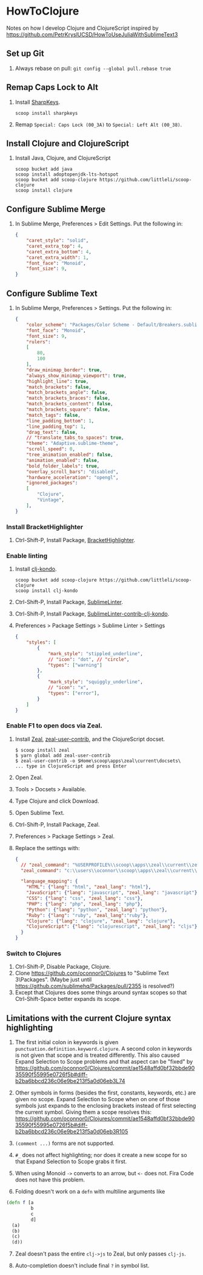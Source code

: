 # HowToClojure

Notes on how I develop Clojure and ClojureScript inspired by https://github.com/PetrKryslUCSD/HowToUseJuliaWithSublimeText3

## Set up Git

1. Always rebase on pull: `git config --global pull.rebase true`

## Remap Caps Lock to Alt

1. Install [SharpKeys].

    ```
    scoop install sharpkeys
    ```
    
2. Remap `Special: Caps Lock (00_3A)` to `Special: Left Alt (00_38)`.

[SharpKeys]: https://github.com/randyrants/sharpkeys

## Install Clojure and ClojureScript

1. Install Java, Clojure, and ClojureScript

    ```
    scoop bucket add java
    scoop install adoptopenjdk-lts-hotspot
    scoop bucket add scoop-clojure https://github.com/littleli/scoop-clojure
    scoop install clojure
    ```
    
## Configure Sublime Merge

1. In Sublime Merge, Preferences > Edit Settings. Put the following in:

    ```json
    {
        "caret_style": "solid",
        "caret_extra_top": 4,
        "caret_extra_bottom": 4,
        "caret_extra_width": 1,
        "font_face": "Monoid",
        "font_size": 9,
    }
    ```

## Configure Sublime Text

1. In Sublime Merge, Preferences > Settings. Put the following in:

    ```json
    {
        "color_scheme": "Packages/Color Scheme - Default/Breakers.sublime-color-scheme",
        "font_face": "Monoid",
        "font_size": 9,
        "rulers":
        [
            80,
            100
        ],
        "draw_minimap_border": true,
        "always_show_minimap_viewport": true,
        "highlight_line": true,
        "match_brackets": false,
        "match_brackets_angle": false,
        "match_brackets_braces": false,
        "match_brackets_content": false,
        "match_brackets_square": false,
        "match_tags": false,
        "line_padding_bottom": 1,
        "line_padding_top": 1,
        "drag_text": false,
        // "translate_tabs_to_spaces": true,
        "theme": "Adaptive.sublime-theme",
        "scroll_speed": 0,
        "tree_animation_enabled": false,
        "animation_enabled": false,
        "bold_folder_labels": true,
        "overlay_scroll_bars": "disabled",
        "hardware_acceleration": "opengl",
        "ignored_packages":
        [
            "Clojure",
            "Vintage",
        ],        
    }
    ```
    
### Install BracketHighlighter

1. Ctrl-Shift-P, Install Package, [BracketHighlighter](https://packagecontrol.io/packages/BracketHighlighter).

### Enable linting

1. Install [clj-kondo](https://github.com/borkdude/clj-kondo).

    ```
    scoop bucket add scoop-clojure https://github.com/littleli/scoop-clojure
    scoop install clj-kondo
    ```

2. Ctrl-Shift-P, Install Package, [SublimeLinter](http://www.sublimelinter.com/en/stable/).
3. Ctrl-Shift-P, Install Package, [SublimeLinter-contrib-clj-kondo](https://github.com/ToxicFrog/SublimeLinter-contrib-clj-kondo/).
4. Preferences > Package Settings > Sublime Linter > Settings

    ```json
    {
        "styles": [
            {
                "mark_style": "stippled_underline",
                // "icon": "dot", // "circle",
                "types": ["warning"]
            },
            {
                "mark_style": "squiggly_underline",
                // "icon": "x",
                "types": ["error"],
            }
        ]
    }
    ```


### Enable F1 to open docs via Zeal.

1. Install [Zeal](https://zealdocs.org/https://zealdocs.org/), [zeal-user-contrib](https://github.com/jmerle/zeal-user-contrib), and the ClojureScript docset.

    ```
    $ scoop install zeal
    $ yarn global add zeal-user-contrib
    $ zeal-user-contrib -o $Home\scoop\apps\zeal\current\docsets\
    ... type in ClojureScript and press Enter
    ```

2. Open Zeal.
3. Tools > Docsets > Available.
4. Type Clojure and click Download.
5. Open Sublime Text.
6. Ctrl-Shift-P, Install Package, Zeal.
7. Preferences > Package Settings > Zeal.
8. Replace the settings with:

    ```json
    {
      // "zeal_command": "%USERPROFILE%\\scoop\\apps\\zeal\\current\\zeal.exe",
      "zeal_command": "c:\\users\\oconnor\\scoop\\apps\\zeal\\current\\zeal.exe",

      "language_mapping": {
        "HTML": {"lang": "html", "zeal_lang": "html"},
        "JavaScript": {"lang": "javascript", "zeal_lang": "javascript"},
        "CSS": {"lang": "css", "zeal_lang": "css"},
        "PHP": {"lang": "php", "zeal_lang": "php"},
        "Python": {"lang": "python", "zeal_lang": "python"},
        "Ruby": {"lang": "ruby", "zeal_lang":"ruby"},
        "Clojure": {"lang": "clojure", "zeal_lang": "clojure"},
        "ClojureScript": {"lang": "clojurescript", "zeal_lang": "cljs"},
      }
    }
    ```
    
### Switch to Clojures

1. Ctrl-Shift-P, Disable Package, Clojure.
2. Clone https://github.com/oconnor0/Clojures to "Sublime Text 3\Packages\". (Maybe just until https://github.com/sublimehq/Packages/pull/2355 is resolved?)
3. Except that Clojures does some things around syntax scopes so that Ctrl-Shift-Space better expands its scope.

## Limitations with the current Clojure syntax highlighting

1. The first initial colon in keywords is given `punctuation.definition.keyword.clojure`. A second colon in keywords is not given that scope and is treated differently. This also caused Expand Selection to Scope problems and that aspect can be "fixed" by https://github.com/oconnor0/Clojures/commit/ae1548affd0bf32bbde9035590f55995e0726f5b#diff-b2ba6bbcd236c06e9be213f5a0d06eb3L74

2. Other symbols in forms (besides the first, constants, keywords, etc.) are given no scope. Expand Selection to Scope when on one of those symbols just expands to the enclosing brackets instead of first selecting the current symbol. Giving them a scope resolves this: https://github.com/oconnor0/Clojures/commit/ae1548affd0bf32bbde9035590f55995e0726f5b#diff-b2ba6bbcd236c06e9be213f5a0d06eb3R105

3. `(comment ...)` forms are not supported.

4. `#_` does not affect highlighting; nor does it create a new scope for so that Expand Selection to Scope grabs it first.

5. When using Monoid `->` converts to an arrow, but `<-` does not. Fira Code does not have this problem.

6. Folding doesn't work on a `defn` with multiline arguments like

```clojure
(defn f [a
         b
         c
         d]
  (a)
  (b)
  (c)
  (d))
```

7. Zeal doesn't pass the entire `clj->js` to Zeal, but only passes `clj-js`.

8. Auto-completion doesn't include final `?` in symbol list.
